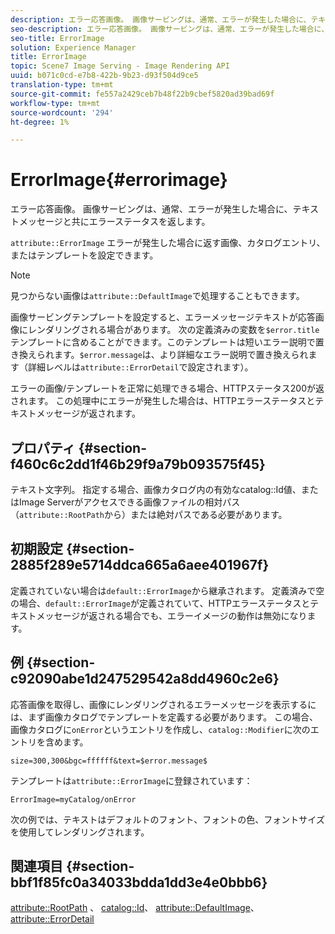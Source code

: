 ```yaml
---
description: エラー応答画像。 画像サービングは、通常、エラーが発生した場合に、テキストメッセージと共にエラーステータスを返します。
seo-description: エラー応答画像。 画像サービングは、通常、エラーが発生した場合に、テキストメッセージと共にエラーステータスを返します。
seo-title: ErrorImage
solution: Experience Manager
title: ErrorImage
topic: Scene7 Image Serving - Image Rendering API
uuid: b071c0cd-e7b8-422b-9b23-d93f504d9ce5
translation-type: tm+mt
source-git-commit: fe557a2429ceb7b48f22b9cbef5820ad39bad69f
workflow-type: tm+mt
source-wordcount: '294'
ht-degree: 1%

---
```



# ErrorImage{#errorimage}

エラー応答画像。 画像サービングは、通常、エラーが発生した場合に、テキストメッセージと共にエラーステータスを返します。

`attribute::ErrorImage` エラーが発生した場合に返す画像、カタログエントリ、またはテンプレートを設定できます。

>[!NOTE]
>
>見つからない画像は`attribute::DefaultImage`で処理することもできます。

画像サービングテンプレートを設定すると、エラーメッセージテキストが応答画像にレンダリングされる場合があります。 次の定義済みの変数を`$error.title`テンプレートに含めることができます。このテンプレートは短いエラー説明で置き換えられます。`$error.message`は、より詳細なエラー説明で置き換えられます（詳細レベルは`attribute::ErrorDetail`で設定されます）。

エラーの画像/テンプレートを正常に処理できる場合、HTTPステータス200が返されます。 この処理中にエラーが発生した場合は、HTTPエラーステータスとテキストメッセージが返されます。

## プロパティ {#section-f460c6c2dd1f46b29f9a79b093575f45}

テキスト文字列。 指定する場合、画像カタログ内の有効なcatalog::Id値、またはImage Serverがアクセスできる画像ファイルの相対パス（`attribute::RootPath`から）または絶対パスである必要があります。

## 初期設定 {#section-2885f289e5714ddca665a6aee401967f}

定義されていない場合は`default::ErrorImage`から継承されます。 定義済みで空の場合、`default::ErrorImage`が定義されていて、HTTPエラーステータスとテキストメッセージが返される場合でも、エラーイメージの動作は無効になります。

## 例 {#section-c92090abe1d247529542a8dd4960c2e6}

応答画像を取得し、画像にレンダリングされるエラーメッセージを表示するには、まず画像カタログでテンプレートを定義する必要があります。 この場合、画像カタログに`onError`というエントリを作成し、`catalog::Modifier`に次のエントリを含めます。

`size=300,300&bgc=ffffff&text=$error.message$`

テンプレートは`attribute::ErrorImage`に登録されています：

`ErrorImage=myCatalog/onError`

次の例では、テキストはデフォルトのフォント、フォントの色、フォントサイズを使用してレンダリングされます。

## 関連項目 {#section-bbf1f85fc0a34033bdda1dd3e4e0bbb6}

[attribute::RootPath](../../../../../is-api/image-catalog/image-serving-api-ref/c-image-catalog-reference/c-attributes-reference/r-rootpath.md#reference-17d57e5967be403b8408fa7214017494) 、 [catalog::Id](/help/aem-is-ir-api/is-api/image-catalog/image-serving-api-ref/c-image-catalog-reference/c-image-svg-data-reference/c-image-data-reference/r-id-cat.md)、 [attribute::DefaultImage](../../../../../is-api/image-catalog/image-serving-api-ref/c-image-catalog-reference/c-attributes-reference/r-is-cat-defaultimage.md#reference-8e9900e129f54ed68462a3c2fc3bc433)、 [attribute::ErrorDetail](../../../../../is-api/image-catalog/image-serving-api-ref/c-image-catalog-reference/c-attributes-reference/r-errordetail.md#reference-4987c8cddcba4c88960170e49cafc561)
